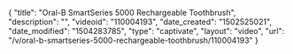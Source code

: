{
    "title": "Oral-B SmartSeries 5000 Rechargeable Toothbrush",
    "description": "",
    "videoid": "110004193",
    "date_created": "1502525021",
    "date_modified": "1504283785",
    "type": "captivate",
    "layout": "video",
    "url": "\/v\/oral-b-smartseries-5000-rechargeable-toothbrush\/110004193"
}